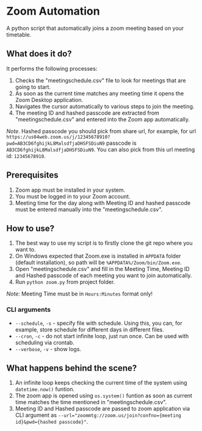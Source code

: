 # Zoom Automation
A python script that automatically joins a zoom meeting based on your timetable.

## What does it do?
It performs the following processes:
1. Checks the "meetingschedule.csv" file to look for meetings that are going to start.
2. As soon as the current time matches any meeting time it opens the Zoom Desktop application.
3. Navigates the cursor automatically to various steps to join the meeting.
4. The meeting ID and hashed passcode are extracted from "meetingschedule.csv" and entered into the Zoom app automatically.

*Note*. Hashed passcode you should pick from share url, for example, for url `https://us04web.zoom.us/j/12345678910?pwd=AB3CD6fghijkL8MalsdfjaDHSFSDiuN9` passcode is `AB3CD6fghijkL8MalsdfjaDHSFSDiuN9`. You can also pick from this url meeting id: `12345678910`.

## Prerequisites
1. Zoom app must be installed in your system.
2. You must be logged in to your Zoom account.
3. Meeting time for the day along with Meeting ID and hashed passcode must be entered manually into the "meetingschedule.csv".

## How to use?
1. The best way to use my script is to firstly clone the git repo where you want to.
2. On Windows expected that Zoom.exe is installed in `APPDATA` folder (default installation), so path will be `%APPDATA%/Zoom/bin/Zoom.exe`.
2. Open "meetingschedule.csv" and fill in the Meeting Time, Meeting ID and Hashed passcode of each meeting you want to join automatically.
3. Run `python zoom.py` from project folder.

*Note*: Meeting Time must be in `Hours:Minutes` format only!

### CLI arguments

- `--schedule`, `-s` - specify file with schedule. Using this, you can, for example, store schedule for different days in different files.
- `--cron`, `-c` - do not start infinite loop, just run once. Can be used with scheduling via crontab.
- `--verbose`, `-v` - show logs.

## What happens behind the scene?
1. An infinite loop keeps checking the current time of the system using `datetime.now()` funtion.
2. The zoom app is opened using `os.system()` funtion as soon as current time matches the time mentioned in "meetingschedule.csv".
3. Meeting ID and Hashed passcode are passed to zoom application via CLI argument as `--url="zoommtg://zoom.us/join?confno={meeting id}&pwd={hashed passcode}"`.
